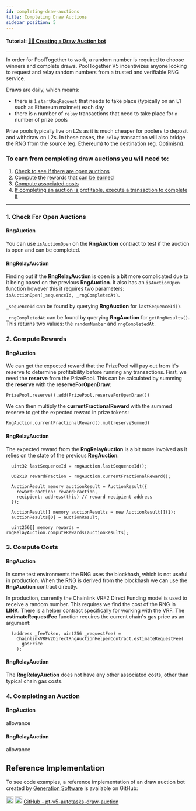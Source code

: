 ```yaml
---
id: completing-draw-auctions
title: Completing Draw Auctions
sidebar_position: 5
---
```


#### **Tutorial:** [👨‍⚖️ Creating a Draw Auction bot](https://mirror.xyz/chuckbergeron-g9.eth/1o-d_ScnJ8F0cer5SRmILMSPxTCn4vlWgN7fkU4FD4o)

---

In order for PoolTogether to work, a random number is required to choose winners and complete draws. PoolTogether V5 incentivizes anyone looking to request and relay random numbers from a trusted and verifiable RNG service. 

Draws are daily, which means:

- there is `1` `startRngRequest` that needs to take place (typically on an L1 such as Ethereum mainnet) each day
- there is `n` number of `relay` transactions that need to take place for `n` number of prize pools

Prize pools typically live on L2s as it is much cheaper for poolers to deposit and withdraw on L2s. In these cases, the `relay` transaction will also bridge the RNG from the source (eg. Ethereum) to the destination (eg. Optimism).

### To earn from completing draw auctions you will need to:

1. [Check to see if there are open auctions](#1-check-for-open-auctions)
2. [Compute the rewards that can be earned](#2-compute-rewards)
3. [Compute associated costs](#3-compute-costs)
4. [If completing an auction is profitable, execute a transaction to complete it](#4-completing-an-auction)


---

### 1. Check For Open Auctions

#### RngAuction

You can use `isAuctionOpen` on the **RngAuction** contract to test if the auction is open and can be completed.

#### RngRelayAuction

Finding out if the **RngRelayAuction** is open is a bit more complicated due to it being based on the previous **RngAuction**. It also has an `isAuctionOpen` function however this it requires two parameters: `isAuctionOpen(_sequenceId, _rngCompletedAt)`.

`_sequenceId` can be found by querying **RngAuction** for `lastSequenceId()`.

`_rngCompletedAt` can be found by querying **RngAuction** for `getRngResults()`. This returns two values: the `randomNumber` and `rngCompletedAt`.


### 2. Compute Rewards

#### RngAuction

We can get the expected reward that the PrizePool will pay out from it's reserve to determine profitability before running any transactions. First, we need the **reserve** from the PrizePool. This can be calculated by summing the **reserve** with the **reserveForOpenDraw**:

`PrizePool.reserve().add(PrizePool.reserveForOpenDraw())`

We can then multiply the **currentFractionalReward** with the summed reserve to get the expected reward in prize tokens:

`RngAuction.currentFractionalReward().mul(reserveSummed)`


#### RngRelayAuction

The expected reward from the **RngRelayAuction** is a bit more involved as it relies on the state of the previous **RngAuction**:

```sol
  uint32 lastSequenceId = rngAuction.lastSequenceId();

  UD2x18 rewardFraction = rngAuction.currentFractionalReward();

  AuctionResult memory auctionResult = AuctionResult({
    rewardFraction: rewardFraction,
    recipient: address(this) // reward recipient address
  });

  AuctionResult[] memory auctionResults = new AuctionResult[](1);
  auctionResults[0] = auctionResult;

  uint256[] memory rewards = rngRelayAuction.computeRewards(auctionResults);
```

### 3. Compute Costs

#### RngAuction

In some test environments the RNG uses the blockhash, which is not useful in production. When the RNG is derived from the blockhash we can use the **RngAuction** contract directly.

In production, currently the Chainlink VRF2 Direct Funding model is used to receive a random number. This requires we find the cost of the RNG in **LINK**. There is a helper contract specifically for working with the VRF. The **estimateRequestFee** function requires the current chain's gas price as an argument:

```sol
  (address _feeToken, uint256 _requestFee) = 
    ChainlinkVRFV2DirectRngAuctionHelperContract.estimateRequestFee(
      gasPrice
    );
```

#### RngRelayAuction

The **RngRelayAuction** does not have any other associated costs, other than typical chain gas costs.



### 4. Completing an Auction

#### RngAuction

allowance

#### RngRelayAuction

allowance


## Reference Implementation

To see code examples, a reference implementation of an draw auction bot created by [Generation Software](https://www.g9software.xyz/) is available on GitHub:

<div className='flex-center'>
  <img src="/img/github.svg" width="20" height="20" className='github-img-dark' />
  <img src="/img/github-light.png" width="20" height="20" className='github-img-light' />
  <a href="https://github.com/GenerationSoftware/pt-v5-autotasks-monorepo/tree/main/packages/draw-auction">GitHub - pt-v5-autotasks-draw-auction</a>
</div>
